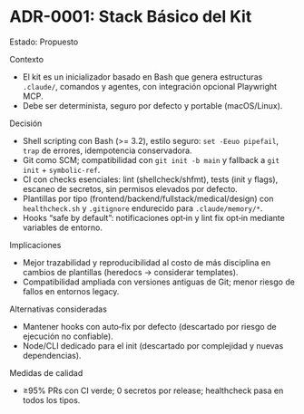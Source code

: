 # ADR-0001: Stack Básico del Kit

Estado: Propuesto

Contexto
- El kit es un inicializador basado en Bash que genera estructuras `.claude/`, comandos y agentes, con integración opcional Playwright MCP.
- Debe ser determinista, seguro por defecto y portable (macOS/Linux).

Decisión
- Shell scripting con Bash (>= 3.2), estilo seguro: `set -Eeuo pipefail`, `trap` de errores, idempotencia conservadora.
- Git como SCM; compatibilidad con `git init -b main` y fallback a `git init` + `symbolic-ref`.
- CI con checks esenciales: lint (shellcheck/shfmt), tests (init y flags), escaneo de secretos, sin permisos elevados por defecto.
- Plantillas por tipo (frontend/backend/fullstack/medical/design) con `healthcheck.sh` y `.gitignore` endurecido para `.claude/memory/*`.
- Hooks “safe by default”: notificaciones opt‑in y lint fix opt‑in mediante variables de entorno.

Implicaciones
- Mejor trazabilidad y reproducibilidad al costo de más disciplina en cambios de plantillas (heredocs → considerar templates).
- Compatibilidad ampliada con versiones antiguas de Git; menor riesgo de fallos en entornos legacy.

Alternativas consideradas
- Mantener hooks con auto‑fix por defecto (descartado por riesgo de ejecución no confiable).
- Node/CLI dedicado para el init (descartado por complejidad y nuevas dependencias).

Medidas de calidad
- ≥95% PRs con CI verde; 0 secretos por release; healthcheck pasa en todos los tipos.
